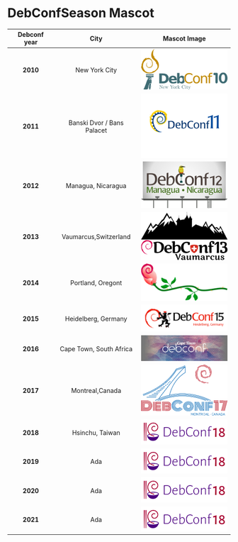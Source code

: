 # DebConf**Season Mascot**    

| Debconf year| City| Mascot Image  |
| :-------------: |:-------------:| :-----:|
| **2010**| New York City|  <img src="https://github.com/varghesejose2020/debconf/blob/main/DcMascots/dc10.png" width="200px"> |
| **2011**|Banski Dvor / Bans Palacet|   <img src="https://github.com/varghesejose2020/debconf/blob/main/DcMascots/dc11.png" width="200px"> |
| **2012** | Managua, Nicaragua| <img src="https://github.com/varghesejose2020/debconf/blob/main/DcMascots/dc12.png" width="200px">   |
| **2013** | Vaumarcus,Switzerland| <img src="https://github.com/varghesejose2020/debconf/blob/main/DcMascots/dc13.png" width="200px">    |
| **2014** | Portland, Oregont| <img src="https://github.com/varghesejose2020/debconf/blob/main/DcMascots/dc14.png" width="200px">   |
| **2015** | Heidelberg, Germany   | <img src="https://github.com/varghesejose2020/debconf/blob/main/DcMascots/dc15.png" width="200px">   |
| **2016** | Cape Town, South Africa   | <img src="https://github.com/varghesejose2020/debconf/blob/main/DcMascots/dc16.jpg" width="200px">   |
| **2017** | Montreal,Canada  | <img src="https://github.com/varghesejose2020/debconf/blob/main/DcMascots/dc17.svg" width="200px">   |
| **2018** | Hsinchu, Taiwan   | <img src="https://github.com/varghesejose2020/debconf/blob/main/DcMascots/dc18.svg" width="200px">   |
| **2019** | Ada   | <img src="https://github.com/varghesejose2020/debconf/blob/main/DcMascots/dc18.svg" width="200px">   |
| **2020** | Ada   | <img src="https://github.com/varghesejose2020/debconf/blob/main/DcMascots/dc18.svg" width="200px">   |
| **2021** | Ada   | <img src="https://github.com/varghesejose2020/debconf/blob/main/DcMascots/dc18.svg" width="200px">   |
